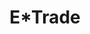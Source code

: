 ---
collection_archive: false
collection_awards: []
collection_category:
  - Advertising
  - Tech
  - Workplace
  - Lifestyle
  - Still Life + Details
  - Portraits
  - Color
collection_content: ''
collection_cover: 'https://d1sf55qlb7p6hz.cloudfront.net/etrade-12.jpg'
collection_cover_mobile: 'https://d1sf55qlb7p6hz.cloudfront.net/verticalcovers-18.jpg'
collection_description: >-
  Image library showcasing E*Trade’s mobile and desktop app for investing on the
  go, at home, and in the office.
collection_exhibition: []
collection_filter: Commissioned + Stock
collection_hidden: false
collection_meta: Mullen Lowe Agency
collection_press: []
collection_preview:
  - 'https://d1sf55qlb7p6hz.cloudfront.net/etrade_covers-1.jpg'
  - 'https://d1sf55qlb7p6hz.cloudfront.net/etrade_covers-2.jpg'
  - 'https://d1sf55qlb7p6hz.cloudfront.net/etrade_covers-3.jpg'
  - 'https://d1sf55qlb7p6hz.cloudfront.net/etrade_covers-4.jpg'
cover_image: 'https://d1sf55qlb7p6hz.cloudfront.net/social-35.jpg'
date: ''
hide_footer: true
layout: blocks
logo: ''
navigation_theme: white
px_extra: true
slug: etrade
theme_color: '#D7C6AD'
theme_color_all_works: '#FFD5A0'
title: E*Trade
collection_blocks:
  - _bookshop_name: collections/media-row-start
    row_alignment: between
  - _bookshop_name: collections/media-element
    block: media-element
    color: '#E4BDA2'
    image: 'https://d1sf55qlb7p6hz.cloudfront.net/etrade-1.jpg'
    margin_left: '30'
    margin_right: '0'
    margin_y: '100'
    width: '60'
  - _bookshop_name: collections/media-row
    row_alignment: between
  - _bookshop_name: collections/media-element
    block: media-element
    color: '#C7DCF4'
    image: 'https://d1sf55qlb7p6hz.cloudfront.net/etrade-2.jpg'
    margin_left: '10'
    margin_y: '100'
    width: '40'
  - _bookshop_name: collections/media-element
    block: media-element
    color: '#F3E3DF'
    image: 'https://d1sf55qlb7p6hz.cloudfront.net/etrade-3.jpg'
    margin_left: '0'
    margin_right: '10'
    margin_y: '400'
    width: '33'
  - _bookshop_name: collections/media-row
    row_alignment: between
  - _bookshop_name: collections/media-element
    block: media-element
    color: '#F5D6BF'
    image: 'https://d1sf55qlb7p6hz.cloudfront.net/etrade-4.jpg'
    margin_left: '20'
    margin_y: '100'
    width: '50'
  - _bookshop_name: collections/media-row
    row_alignment: between
  - _bookshop_name: collections/media-element
    block: media-element
    color: '#D3E5AF'
    image: 'https://d1sf55qlb7p6hz.cloudfront.net/etrade-5.jpg'
    margin_left: '5'
    margin_right: '0'
    margin_y: '100'
    width: '33'
  - _bookshop_name: collections/media-element
    block: media-element
    color: '#FAEEC0'
    image: 'https://d1sf55qlb7p6hz.cloudfront.net/etrade-6.jpg'
    margin_right: '15'
    margin_y: '300'
    width: '40'
  - _bookshop_name: collections/media-row
    row_alignment: between
  - _bookshop_name: collections/media-element
    block: media-element
    color: '#43C6CF'
    image: 'https://d1sf55qlb7p6hz.cloudfront.net/etrade-7.jpg'
    margin_left: '20'
    margin_right: '0'
    margin_y: '100'
    width: '50'
  - _bookshop_name: collections/media-row
    row_alignment: between
  - _bookshop_name: collections/media-element
    block: media-element
    color: '#FFC777'
    image: 'https://d1sf55qlb7p6hz.cloudfront.net/etrade-9.jpg'
    margin_left: '5'
    margin_right: '0'
    margin_y: '200'
    width: '30'
  - _bookshop_name: collections/media-element
    block: media-element
    color: '#F0E3D6'
    image: 'https://d1sf55qlb7p6hz.cloudfront.net/etrade-8.jpg'
    margin_left: '0'
    margin_right: '15'
    margin_y: '400'
    width: '40'
  - _bookshop_name: collections/media-row
    row_alignment: between
  - _bookshop_name: collections/media-element
    block: media-element
    color: '#D7CAD7'
    image: 'https://d1sf55qlb7p6hz.cloudfront.net/etrade-10.jpg'
    margin_left: '25'
    margin_right: '0'
    margin_y: '200'
    width: '25'
  - _bookshop_name: collections/media-row
    row_alignment: between
  - _bookshop_name: collections/media-element
    block: media-element
    color: '#E7DED9'
    image: 'https://d1sf55qlb7p6hz.cloudfront.net/etrade-11.jpg'
    margin_left: '35'
    margin_right: '0'
    margin_y: '100'
    width: '50'
  - _bookshop_name: collections/media-row
    row_alignment: between
  - _bookshop_name: collections/media-element
    block: media-element
    color: '#F0C19F'
    image: 'https://d1sf55qlb7p6hz.cloudfront.net/etrade-13.jpg'
    margin_left: '5'
    margin_right: '0'
    margin_y: '300'
    width: '40'
  - _bookshop_name: collections/media-element
    block: media-element
    color: '#D4E4F0'
    image: 'https://d1sf55qlb7p6hz.cloudfront.net/etrade-12.jpg'
    margin_left: '0'
    margin_right: '10'
    margin_y: '100'
    width: '33'
  - _bookshop_name: collections/media-row
    row_alignment: between
  - _bookshop_name: collections/media-element
    block: media-element
    color: '#C9BBCC'
    image: 'https://d1sf55qlb7p6hz.cloudfront.net/etrade-14.jpg'
    margin_left: '20'
    margin_y: '100'
    width: '60'
  - _bookshop_name: collections/media-row-end
---